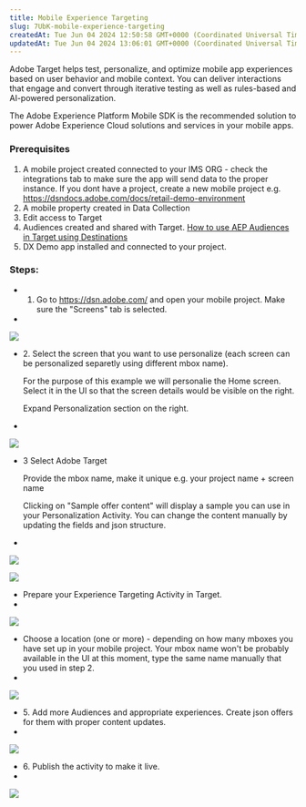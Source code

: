 ```yaml
---
title: Mobile Experience Targeting
slug: 7UbK-mobile-experience-targeting
createdAt: Tue Jun 04 2024 12:50:58 GMT+0000 (Coordinated Universal Time)
updatedAt: Tue Jun 04 2024 13:06:01 GMT+0000 (Coordinated Universal Time)
---
```


Adobe Target helps test, personalize, and optimize mobile app experiences based on user behavior and mobile context. You can deliver interactions that engage and convert through iterative testing as well as rules-based and AI-powered personalization.

The Adobe Experience Platform Mobile SDK is the recommended solution to power Adobe Experience Cloud solutions and services in your mobile apps.

### Prerequisites

1. A mobile project created connected to your IMS ORG - check the integrations tab to make sure the app will send data to the proper instance. If you dont have a project, create a new mobile project e.g. [https://dsndocs.adobe.com/docs/retail-demo-environment ](https://dsndocs.adobe.com/docs/retail-demo-environment)
2. A mobile property created in Data Collection
3. Edit access to Target
4. Audiences created and shared with Target. [How to use AEP Audiences in Target using Destinations](<../Demo System Next/How to use AEP Audiences in Target using Destinations.md>)
5. DX Demo app installed and connected to your project.

### Steps:

- 1. Go to <https://dsn.adobe.com/> and open your mobile project. Make sure the "Screens" tab is selected.


-

  ![](../../assets/QU-3chDMAkOaSlEI6b228_image.png)

* 2\. Select the screen that you want to use personalize (each screen can be personalized separetly using different mbox name).&#x20;

  For the purpose of this example we will personalie the Home screen. Select it in the UI so that the screen details would be visible on the right.

  Expand Personalization section on the right.


*



  ![](../../assets/LlEQ-XY9TpF153N2hmcrL_image.png)

- 3 Select Adobe Target

  Provide the mbox name, make it unique e.g. your project name + screen name

  Clicking on "Sample offer content" will display a sample you can use in your Personalization Activity. You can change the content manually by updating the fields and json structure.
-

  ![](../../assets/2i_Hk5TsSOY3SJnvGee0b_image.png)



  ![](../../assets/SdX3GNoWO8-WtjM042lq3_image.png)



- Prepare your Experience Targeting Activity in Target.
-

  ![](../../assets/6xDvibIdpjWn6w9fW0t2T_image.png)

* Choose a location (one or more) - depending on how many mboxes you have set up in your mobile project. Your mbox name won't be probably available in the UI at this moment, type the same name manually that you used in step 2.
*

  ![](../../assets/ZRz4fSjZ1xHYe5qzXulQL_image.png)

- 5\. Add more Audiences and appropriate experiences. Create json offers for them with proper content updates.
-

  ![](../../assets/FxTU6eINpErTECGAX3R5F_image.png)

* 6\. Publish the activity to make it live.
*

  ![](../../assets/6jwRZzX3Ddc3yJ0SGVHR9_image.png)

